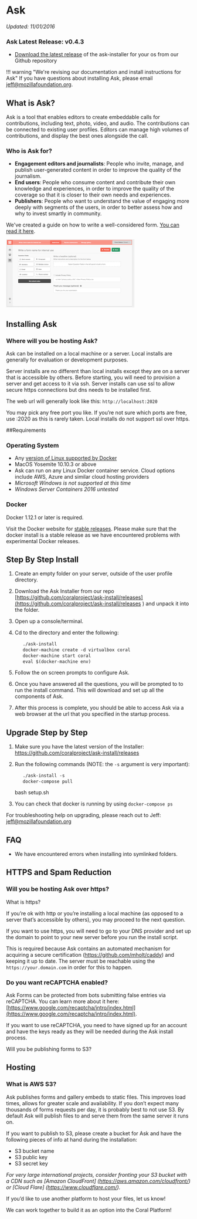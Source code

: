 # Ask

_Updated: 11/01/2016_

### Ask Latest Release: v0.4.3

- [Download the latest release](https://github.com/coralproject/ask-install/releases) of the ask-installer for your os from our Github repository


!!! warning "We're revising our documentation and install instructions for Ask"
If you have questions about installing Ask, please email [jeff@mozillafoundation.org](jeff@mozillafoundation.org).

## What is Ask?

Ask is a tool that enables editors to create embeddable calls for contributions, including text, photo, video, and audio. The contributions can be connected to existing user profiles. Editors can manage high volumes of contributions, and display the best ones alongside the call. 

### Who is Ask for?

* **Engagement editors and journalists**: People who invite, manage, and publish user-generated content in order to improve the quality of the journalism.
* **End users**: People who consume content and contribute their own knowledge and experiences, in order to improve the quality of the coverage so that it is closer to their own needs and experiences.
* **Publishers**: People who want to understand the value of engaging more deeply with segments of the users, in order to better assess how and why to invest smartly in community.

We've created a guide on how to write a well-considered form. [You can read it here](https://blog.coralproject.net/forms-audience-engagement/).

![Ask Form Builder](../images/ask_comment_form_builder300.png)

## Installing Ask

### Where will you be hosting Ask?

Ask can be installed on a local machine or a server. Local installs are generally for evaluation or development purposes. 

Server installs are no different than local installs except they are on a server that is accessible by others. Before starting, you will need to provision a server and get access to it via ssh.  Server installs can use ssl to allow secure https connections but dns needs to be installed first.

The web url will generally look like this: `http://localhost:2020`

You may pick any free port you like. If you’re not sure which ports are free, use :2020 as this is rarely taken. Local installs do not support ssl over https.

##Requirements

### Operating System

- Any [version of Linux supported by Docker](https://docs.docker.com/engine/installation/linux/)
- MacOS Yosemite 10.10.3 or above 
- Ask can run on any Linux Docker container service. Cloud options include AWS, Azure and similar cloud hosting providers
- _Microsoft Windows is not supported at this time_
- _Windows Server Containers 2016 untested_


### Docker 
Docker 1.12.1 or later is required. 

Visit the Docker website for [stable releases](https://www.docker.com/products/docker). Please make sure that the docker install is a stable release as we have encountered problems with experimental Docker releases.

## Step By Step Install


1. Create an empty folder on your server, outside of the user profile directory.


2. Download the Ask Installer from our repo [https://github.com/coralproject/ask-install/releases](https://github.com/coralproject/ask-install/releases
) and unpack it into the folder.


3. Open up a console/terminal.

4. Cd to the directory and enter the following:

		  ./ask-install
		  docker-machine create -d virtualbox coral
		  docker-machine start coral
		  eval $(docker-machine env)

5. Follow the on screen prompts to configure Ask.


6. Once you have answered all the questions, you will be prompted to to run the install command. This will download and set up all the components of Ask.


7. After this process is complete, you should be able to access Ask via a web browser at the url that you specified in the startup process.

## Upgrade Step by Step


1. Make sure you have the latest version of the Installer: https://github.com/coralproject/ask-install/releases


2. Run the following commands (NOTE: the `-s` argument is very important):

      
		  ./ask-install -s
		  docker-compose pull
      bash setup.sh


3. You can check that docker is running by using `docker-compose ps`


For troubleshooting help on upgrading, please reach out to Jeff: jeff@mozillafoundation.org


## FAQ

- We have encountered errors when installing into symlinked folders. 

## HTTPS and Spam Reduction

### Will you be hosting Ask over https?


What is https?


If you’re ok with http or you’re installing a local machine (as opposed to a server that’s accessible by others), you may proceed to the next question.


If you want to use https, you will need to go to your DNS provider and set up the domain to point to your new server before you run the install script.  


This is required because Ask contains an automated mechanism for acquiring a secure certification (https://github.com/mholt/caddy) and keeping it up to date. The server must be reachable using the `https://your.domain.com` in order for this to happen.


### Do you want reCAPTCHA enabled?


Ask Forms can be protected from bots submitting false entries via reCAPTCHA.  You can learn more about it here: [https://www.google.com/recaptcha/intro/index.html](https://www.google.com/recaptcha/intro/index.html).


If you want to use reCAPTCHA, you need to have signed up for an account and have the keys ready as they will be needed during the Ask install process.


Will you be publishing forms to S3?

## Hosting

### What is AWS S3?


Ask publishes forms and gallery embeds to static files. This improves load times, allows for greater scale and availability. If you don’t expect many thousands of forms requests per day, it is probably best to not use S3. By default Ask will publish files to and serve them from the same server it runs on.


If you want to publish to S3, please create a bucket for Ask and have the following pieces of info at hand during the installation:


- S3 bucket name
- S3 public key
- S3 secret key

_For very large international projects, consider fronting your S3 bucket with a CDN such as [Amazon CloudFront] (https://aws.amazon.com/cloudfront/) or [Cloud Flare] (https://www.cloudflare.com/)._


If you’d like to use another platform to host your files, let us know! 

We can work together to build it as an option into the Coral Platform!

